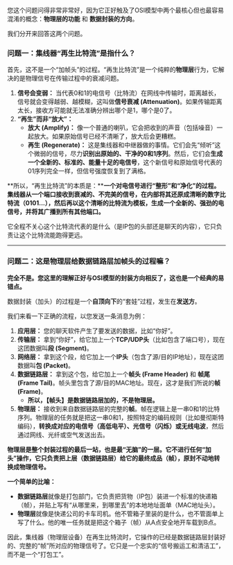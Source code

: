 您这个问题问得非常非常好，因为它正好触及了OSI模型中两个最核心但也最容易混淆的概念：**物理层的功能** 和 **数据封装的方向**。

我们分开来回答这两个问题。



### 问题一：集线器“再生比特流”是指什么？



首先，这不是一个“加帧头”的过程。“再生比特流”是一个纯粹的**物理层**行为，它解决的是物理信号在传输过程中的衰减问题。

1. **信号会变弱：** 当代表0和1的电信号（比特流）在网线中传输时，距离越长，信号就会变得越弱、越模糊，这叫做**信号衰减 (Attenuation)**。如果传输距离太长，接收方可能就无法准确分辨出哪个是1，哪个是0了。
2. **“再生”而非“放大”：**
   - **放大 (Amplify)：** 像一个普通的喇叭，它会把收到的声音（包括噪音）一起放大。如果原始信号已经不清晰了，放大后会更糟糕。
   - **再生 (Regenerate)：** 这是集线器和中继器做的事情。它们会先“倾听”这个微弱的信号，尽力**识别出原始的、干净的0和1序列**。然后，它们会**生成一个全新的、标准的、能量十足的电信号**，这个新信号和原始信号代表的01序列完全一样，但信号强度恢复到了满格。

**所以，“再生比特流”的本质是：****一个对电信号进行“整形”和“净化”的过程。集线器从一个端口接收到衰减的、不完美的信号，在内部将其还原成清晰的数字比特流（0101...），然后再以这个清晰的比特流为模板，生成一个全新的、强劲的电信号，并将其广播到所有其他端口。**

它全程不关心这个比特流代表的是什么（是IP包的头部还是聊天的内容），它只负责让这个比特流能跑得更远。

------



### 问题二：这是物理层给数据链路层加帧头的过程嘛？



**完全不是。您这里的理解正好与OSI模型的封装方向相反了，这也是一个经典的易错点。**

数据封装（加头）的过程是一个**自顶向下**的“套娃”过程，发生在**发送方**。

我们来看一下正确的流程，以您发送一条消息为例：

1. **应用层：** 您的聊天软件产生了要发送的数据，比如“你好”。
2. **传输层：** 拿到“你好”，给它加上一个**TCP/UDP头**（比如包含了端口号），现在这团数据叫**段 (Segment)**。
3. **网络层：** 拿到这个段，给它加上一个**IP头**（包含了源/目的IP地址），现在这团数据叫**包 (Packet)**。
4. **数据链路层：** 拿到这个包，给它加上一个**帧头 (Frame Header)** 和 **帧尾 (Frame Tail)**。帧头里包含了源/目的MAC地址。现在，这才是我们所说的**帧 (Frame)**。
   - **所以，【帧头】是数据链路层加的，不是物理层。**
5. **物理层：** 接收到来自数据链路层的完整的**帧**。帧在逻辑上是一串0和1的比特序列。物理层的任务就是把这一串0和1，按照特定的编码规则（比如曼彻斯特编码），**转换成对应的电信号（高低电平）、光信号（闪烁）或无线电波**，然后通过网线、光纤或空气发送出去。

**物理层是整个封装过程的最后一站，也是最“无脑”的一层。它不进行任何“加头”操作，它只负责把上层（数据链路层）给它的最终成品（帧），原封不动地转换成物理信号。**

**一个简单的比喻：**

- **数据链路层**就像是打包部门，它负责把货物（IP包）装进一个标准的快递箱（帧），并贴上写有“从哪里来，到哪里去”的本地地址面单（MAC地址头）。
- **物理层**就像是快递公司的卡车司机。他不管箱子里装的是什么，也不管面单上写了什么。他的唯一任务就是把这个箱子（帧）从A点安全地开车载到B点。

因此，集线器（物理层设备）在再生比特流时，它操作的已经是数据链路层封装好的、完整的“帧”所对应的物理信号了。它只是一个忠实的“信号搬运工和清洁工”，而不是一个“打包工”。